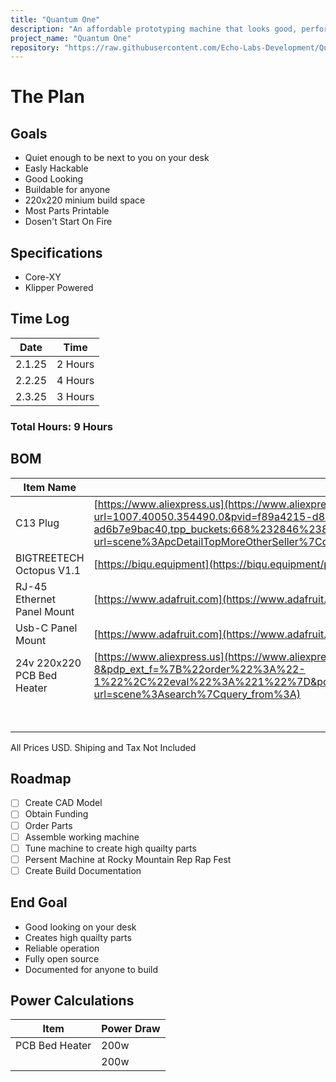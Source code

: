 ```yaml
---
title: "Quantum One"
description: "An affordable prototyping machine that looks good, performs well, is affordable, and you can build yourself"
project_name: "Quantum One"
repository: "https://raw.githubusercontent.com/Echo-Labs-Development/Quantum-One/main/plan.md"
---
```

# The Plan
## Goals
- Quiet enough to be next to you on your desk
- Easly Hackable
- Good Looking
- Buildable for anyone
- 220x220 minium build space
- Most Parts Printable
- Dosen't Start On Fire

## Specifications
- Core-XY
- Klipper Powered

## Time Log
| Date | Time |
| -------- | -------- |
| 2.1.25 | 2 Hours |
| 2.2.25 | 4 Hours |
| 2.3.25 | 3 Hours |

### Total Hours: 9 Hours

## BOM
 | Item Name | Link | Quanity | Price |
 | ----------- | ----------- | ----------- | ----------- |
 | C13 Plug | [https://www.aliexpress.us](https://www.aliexpress.us/item/3256801329405382.html?spm=a2g0o.detail.pcDetailTopMoreOtherSeller.5.215f0JFN0JFNG6&gps-id=pcDetailTopMoreOtherSeller&scm=1007.40050.354490.0&scm_id=1007.40050.354490.0&scm-url=1007.40050.354490.0&pvid=f89a4215-d87d-42ec-8886-ad6b7e9bac40&_t=gps-id:pcDetailTopMoreOtherSeller,scm-url:1007.40050.354490.0,pvid:f89a4215-d87d-42ec-8886-ad6b7e9bac40,tpp_buckets:668%232846%238112%231997&pdp_npi=4%40dis%21USD%210.89%210.89%21%21%210.89%210.89%21%402101ec1f17384603334741240e06be%2112000016423634683%21rec%21US%21%21ABXZ&utparam-url=scene%3ApcDetailTopMoreOtherSeller%7Cquery_from%3A) | x1 | $1.69 |
 | BIGTREETECH Octopus V1.1 | [https://biqu.equipment](https://biqu.equipment/products/bigtreetech-octopus-v1-1?variant=39749193990242) | x1 | $59.65 |
 | RJ-45 Ethernet Panel Mount | [https://www.adafruit.com](https://www.adafruit.com/product/4130) | x1 | $5.95 |
 | Usb-C Panel Mount | [https://www.adafruit.com](https://www.adafruit.com/product/4259) | x1 | $5.95 |
 | 24v 220x220 PCB Bed Heater | [https://www.aliexpress.us](https://www.aliexpress.us/item/3256807814642251.html?spm=a2g0o.productlist.main.17.981813aeOB3Hfn&algo_pvid=90e91e82-7bb1-45e6-b3d9-c68414ed180c&algo_exp_id=90e91e82-7bb1-45e6-b3d9-c68414ed180c-8&pdp_ext_f=%7B%22order%22%3A%22-1%22%2C%22eval%22%3A%221%22%7D&pdp_npi=4%40dis%21USD%2112.68%2112.68%21%21%2112.68%2112.68%21%402103245417386310408614140e5d96%2112000043217585410%21sea%21US%210%21ABX&curPageLogUid=BDLcSioq41uV&utparam-url=scene%3Asearch%7Cquery_from%3A) | x1 | $12.68 |
 | | | Total Price | $85.92 |
 
All Prices USD. Shiping and Tax Not Included

## Roadmap
- [ ] Create CAD Model
- [ ] Obtain Funding
- [ ] Order Parts
- [ ] Assemble working machine
- [ ] Tune machine to create high quailty parts
- [ ] Persent Machine at Rocky Mountain Rep Rap Fest
- [ ] Create Build Documentation

## End Goal
- Good looking on your desk
- Creates high quailty parts
- Reliable operation
- Fully open source
- Documented for anyone to build

## Power Calculations
| Item | Power Draw |
| ------ | ------ |
| PCB Bed Heater | 200w |
| | 200w |

